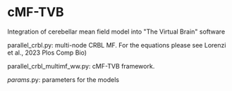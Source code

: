 # cMF-TVB
Integration of cerebellar mean field model into "The Virtual Brain" software

parallel_crbl.py: multi-node CRBL MF. For the equations please see Lorenzi et al., 2023 Plos Comp Bio)

parallel_crbl_multimf_ww.py: cMF-TVB framework.

<prefix>_params_<suffix>.py: parameters for the models
